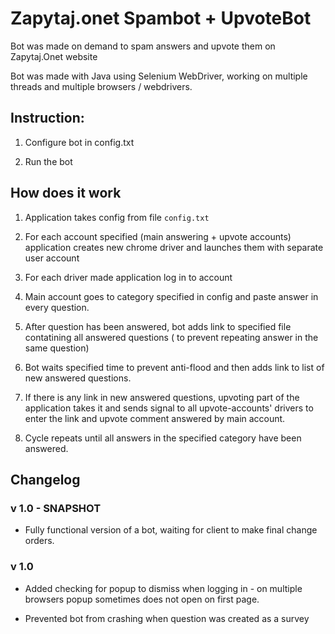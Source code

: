# Zapytaj.onet Spambot + UpvoteBot

Bot was made on demand to spam answers and upvote them on Zapytaj.Onet website

Bot was made with Java using Selenium WebDriver, working on multiple threads and multiple browsers / webdrivers.

## Instruction:

1. Configure bot in config.txt

2. Run the bot

## How does it work

1. Application takes config from file `config.txt`

2. For each account specified (main answering + upvote accounts) application creates new chrome driver and launches them with separate user account

3. For each driver made application log in to account

4. Main account goes to category specified in config and paste answer in every question.

5. After question has been answered, bot adds link to specified file contatining all answered questions ( to prevent repeating answer in the same question)

6. Bot waits specified time to prevent anti-flood and then adds link to list of new answered questions.

7. If there is any link in new answered questions, upvoting part of the application takes it and sends signal
 to all upvote-accounts' drivers to enter the link and upvote comment answered by main account.

8. Cycle repeats until all answers in the specified category have been answered.

## Changelog

### v 1.0 - SNAPSHOT

- Fully functional version of a bot, waiting for client to make final change orders.

### v 1.0

- Added checking for popup to dismiss when logging in - on multiple browsers popup sometimes does not open on first page.

- Prevented bot from crashing when question was created as a survey



